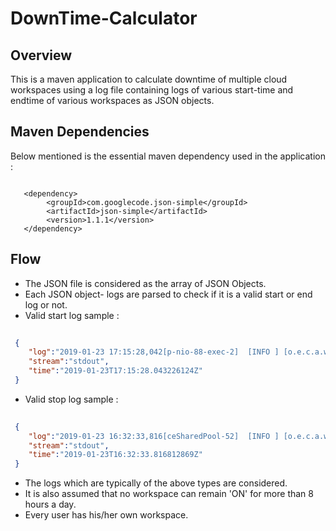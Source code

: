 # DownTime-Calculator
 

 ## Overview

 This is a maven application to calculate downtime of multiple cloud workspaces using a log file containing logs of various 
 start-time and endtime of various workspaces as JSON objects.

 ## Maven Dependencies 

 Below mentioned is the essential maven dependency used in the application :

````maven
   
   <dependency>
	    <groupId>com.googlecode.json-simple</groupId>
	    <artifactId>json-simple</artifactId>
	    <version>1.1.1</version>
   </dependency>

````
 
 ## Flow

 * The JSON file is considered as the array of JSON Objects.
 * Each JSON object- logs are parsed to check if it is a valid start or end log or not.
 * Valid start log sample : 

````json
 
 {
 	"log":"2019-01-23 17:15:28,042[p-nio-88-exec-2]  [INFO ] [o.e.c.a.w.s.WorkspaceRuntimes 321]   - Starting workspace 'poorna/deepak' with id 'workspacen5qas1f5m0crizs1' by user 'deepak'\n",
 	"stream":"stdout",
 	"time":"2019-01-23T17:15:28.043226124Z"
 }

````
 * Valid stop log sample :

````json
 
 {
 	"log":"2019-01-23 16:32:33,816[ceSharedPool-52]  [INFO ] [o.e.c.a.w.s.WorkspaceRuntimes 476]   - Workspace 'poorna/nilu' with id    'workspaceok2mizvju50cbc0c' stopped by user 'activity-checker'\n",
 	"stream":"stdout",
 	"time":"2019-01-23T16:32:33.816812869Z"
 }

````
* The logs which are typically of the above types are considered.
* It is also assumed that no workspace can remain 'ON' for more than 8 hours a day.
* Every user has his/her own workspace. 
